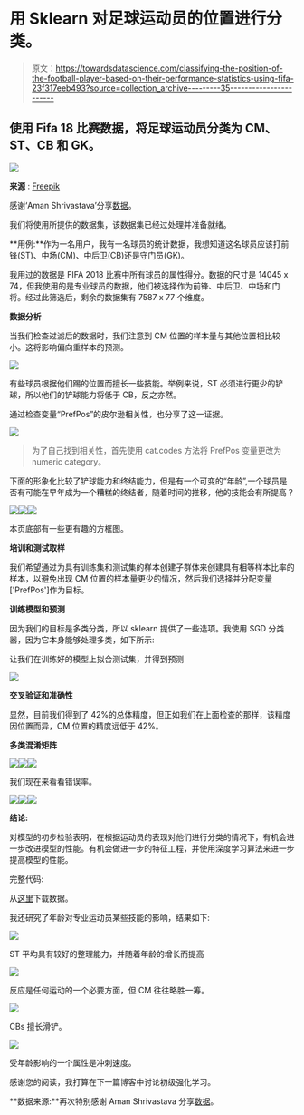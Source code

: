 # 用 Sklearn 对足球运动员的位置进行分类。

> 原文：<https://towardsdatascience.com/classifying-the-position-of-the-football-player-based-on-their-performance-statistics-using-fifa-23f317eeb493?source=collection_archive---------35----------------------->

## 使用 Fifa 18 比赛数据，将足球运动员分类为 CM、ST、CB 和 GK。

![](img/9ca8d2c7bdb0734788aa29b4738d537b.png)

**来源** : [Freepik](https://www.freepik.com/free-photo/crop-athlete-kicking-soccer-ball_2222108.htm#page=1&query=football&position=2)

感谢‘Aman Shrivastava’分享[数据](https://www.kaggle.com/thec03u5/fifa-18-demo-player-dataset)。

我们将使用所提供的数据集，该数据集已经过处理并准备就绪。

**用例:**作为一名用户，我有一名球员的统计数据，我想知道这名球员应该打前锋(ST)、中场(CM)、中后卫(CB)还是守门员(GK)。

我用过的数据是 FIFA 2018 比赛中所有球员的属性得分。数据的尺寸是 14045 x 74，但我使用的是专业球员的数据，他们被选择作为前锋、中后卫、中场和门将。经过此筛选后，剩余的数据集有 7587 x 77 个维度。

**数据分析**

当我们检查过滤后的数据时，我们注意到 CM 位置的样本量与其他位置相比较小。这将影响偏向重样本的预测。

![](img/143e00f33116c58f59e513a069d3a0fa.png)

有些球员根据他们踢的位置而擅长一些技能。举例来说，ST 必须进行更少的铲球，所以他们的铲球能力将低于 CB，反之亦然。

通过检查变量“PrefPos”的皮尔逊相关性，也分享了这一证据。

![](img/74d22f68ce9f0bbc82b79a4047bc30bb.png)

> 为了自己找到相关性，首先使用 cat.codes 方法将 PrefPos 变量更改为 numeric category。

下面的形象化比较了铲球能力和终结能力，但是有一个可变的“年龄”,一个球员是否有可能在早年成为一个糟糕的终结者，随着时间的推移，他的技能会有所提高？

![](img/3aa032971698dd549d0a541269584901.png)![](img/dac089533bca79ab9d602e5364082273.png)![](img/7e79604f410f95af0c78e19f6f48d653.png)

本页底部有一些更有趣的方框图。

**培训和测试取样**

我们希望通过为具有训练集和测试集的样本创建子群体来创建具有相等样本比率的样本，以避免出现 CM 位置的样本量更少的情况，然后我们选择并分配变量['PrefPos']作为目标。

**训练模型和预测**

因为我们的目标是多类分类，所以 sklearn 提供了一些选项。我使用 SGD 分类器，因为它本身能够处理多类，如下所示:

让我们在训练好的模型上拟合测试集，并得到预测

![](img/e0de8b8abcc71937bab1e9233bcc3823.png)

**交叉验证和准确性**

显然，目前我们得到了 42%的总体精度，但正如我们在上面检查的那样，该精度因位置而异，CM 位置的精度远低于 42%。

**多类混淆矩阵**

![](img/38698c0f458b7989e378aaaaca91af44.png)![](img/f5853452d5dc2d3d382c08bb31dff2bd.png)![](img/d55ebcce076e95e5d3896a693d13e5a4.png)

我们现在来看看错误率。

![](img/0682cfce6f7d279a6c5ada07fab73f54.png)![](img/1fa778dfbee4c9b4b3b6dcb1be6a99da.png)![](img/6e92290d40447a2c997fe7afda825575.png)

**结论:**

对模型的初步检验表明，在根据运动员的表现对他们进行分类的情况下，有机会进一步改进模型的性能。有机会做进一步的特征工程，并使用深度学习算法来进一步提高模型的性能。

完整代码:

从[这里](https://gist.github.com/alaizaz/1d33bfb172cb7efa33204fc1a6b74747.js)下载数据。

我还研究了年龄对专业运动员某些技能的影响，结果如下:

![](img/5e5c9ff5efa53c0883fb23ea39bd83ab.png)

ST 平均具有较好的整理能力，并随着年龄的增长而提高

![](img/3e2f52d669db2ec0355215d4e134fc77.png)

反应是任何运动的一个必要方面，但 CM 往往略胜一筹。

![](img/345da2d774e847babf9ca6986fb7d003.png)

CBs 擅长滑铲。

![](img/6fecd8d3b836fc0fd4252ecadf57a9fa.png)

受年龄影响的一个属性是冲刺速度。

感谢您的阅读，我打算在下一篇博客中讨论初级强化学习。

**数据来源:**再次特别感谢 Aman Shrivastava 分享[数据](https://www.kaggle.com/thec03u5/fifa-18-demo-player-dataset)。